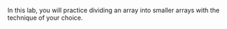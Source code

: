 In this lab, you will practice dividing an array into smaller arrays with the technique of your choice.

